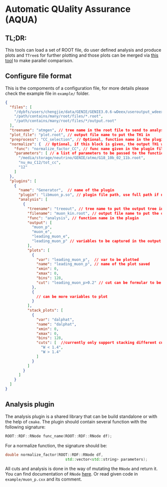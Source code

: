 Automatic QUality Assurance (AQUA)
===

## TL;DR: 
This tools can load a set of ROOT file, do user defined analysis and produce plots and `TTree`s for further plotting and those plots can be merged via [this tool](https://code.ihep.ac.cn/yanqy/merge_plot) to make parallel comparison.

## Configure file format
This is the compoments of a configuration file, for more details please check the example file in `example/` folder.
```json
{
  "files": [
    "/dybfs/users/chengjie/data/GENIE/GENIE3.0.6-wDeex/useroutput_wdeex.root",
    "/path/contains/many/root/files/*.root",
    "/path/contains/many/root/files/*/output.root"
  ],
  "treename": "atmgen", // tree name in the root file to send to analysis code
  "plot_file": "plot.root", // output file name to put the TH1 in 
  "preprocess": "CC_selection", // Optional, function name in the plugin, preprocess the input tree before sending to analysis code, this can include global cuts or global variable to be used
  "normalize": {  // Optional, if this block is given, the output TH1 will be normalized to the given value, using `Scale(norm, "WIDTH");`
    "func": "normalize_factor_CC", // func name given in the plugin file
    "parameters": [ // a list of parameters to be passed to the function
      "/media/storage/neutrino/GENIE/atmo/G18_10b_02_11b.root",
      "nu_mu_C12/tot_cc",
      "12"
    ]
  },  
  "plugins": [
    {
      "name": "Generator",  // name of the plugin
      "plugin": "libmuon_p.so", // plugin file path, use full path if nessary,
      "analysis": [
        {
          "treename": "treeout", // tree name to put the output tree in
          "filename": "muon_kin.root", // output file name to put the output tree in
          "func": "analysis", // function name in the plugin
          "output": [
            "muon_p",
            "muon_e",
            "leading_muon_e",
            "leading_muon_p" // variables to be captured in the output tree, can be variables found in input tree or variables calculated in the analysis function
          ],
          "plots": [
            {
              "var": "leading_muon_p",  // var to be plotted
              "name": "leading_muon_p", // name of the plot saved
              "xmin": 0,
              "xmax": 0,
              "bins": 128,
              "cut": "leading_muon_p>0.2" // cut can be formular to be evaled or func name of cut given in plugin file
            },
            {
              // can be more variables to plot
            }
          ],
          "stack_plots": [
            {
              "var": "dalphat",
              "name": "dalphat",
              "xmin": 0,
              "xmax": 0,
              "bins": 128,
              "cuts": [  //currently only support stacking different cuts on a same variable, can be more than 2 cuts
                "W < 1.4",
                "W > 1.4"
              ]
            }
          ]
        }
      ]
    }
  ]
}
```

## Analysis plugin
The analysis plugin is a shared library that can be build standalone or with the help of `cmake`. The plugin should contain several function with the following signature:
```C++
ROOT::RDF::RNode func_name(ROOT::RDF::RNode df);
```

For a normalize function, the signature should be:
```C++
double normalize_factor(ROOT::RDF::RNode df,
                           std::vector<std::string> parameters);
```

All cuts and analysis is done in the way of mutating the `RNode` and return it. You can find documentation of `RNode` [here](https://root.cern/doc/master/classROOT_1_1RDataFrame.html). Or read given code in `example/muon_p.cxx` and its comment.